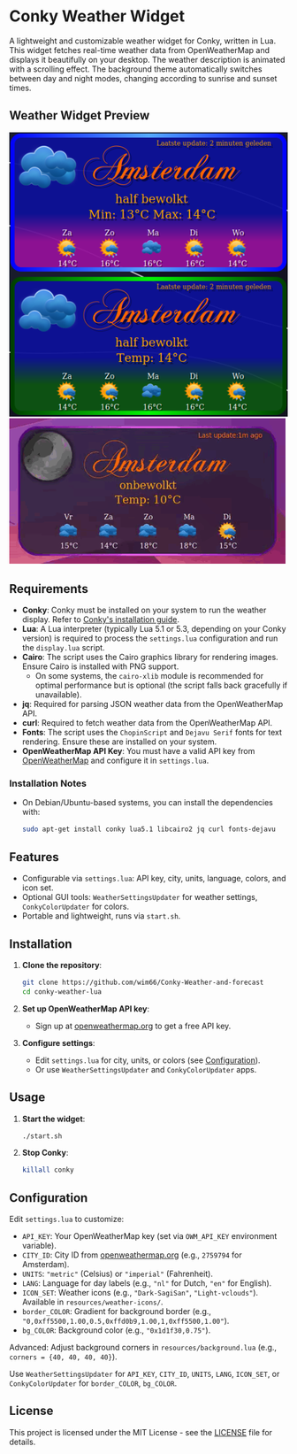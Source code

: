 # Conky Weather Widget

A lightweight and customizable weather widget for Conky, written in Lua. This widget fetches real-time weather data from OpenWeatherMap and displays it beautifully on your desktop.
The weather description is animated with a scrolling effect. The background theme automatically switches between day and night modes, changing according to sunrise and sunset times.

## Weather Widget Preview

![Sample conky-preview](preview.png) ![Sample conky-preview](preview.gif)

## Requirements

- **Conky**: Conky must be installed on your system to run the weather display. Refer to [Conky's installation guide](https://github.com/brndnmtthws/conky).
- **Lua**: A Lua interpreter (typically Lua 5.1 or 5.3, depending on your Conky version) is required to process the `settings.lua` configuration and run the `display.lua` script.
- **Cairo**: The script uses the Cairo graphics library for rendering images. Ensure Cairo is installed with PNG support.
  - On some systems, the `cairo-xlib` module is recommended for optimal performance but is optional (the script falls back gracefully if unavailable).
- **jq**: Required for parsing JSON weather data from the OpenWeatherMap API.
- **curl**: Required to fetch weather data from the OpenWeatherMap API.
- **Fonts**: The script uses the `ChopinScript` and `Dejavu Serif` fonts for text rendering. Ensure these are installed on your system.
- **OpenWeatherMap API Key**: You must have a valid API key from [OpenWeatherMap](https://openweathermap.org/) and configure it in `settings.lua`.

### Installation Notes

- On Debian/Ubuntu-based systems, you can install the dependencies with:
  ```bash
  sudo apt-get install conky lua5.1 libcairo2 jq curl fonts-dejavu
  ```
## Features

- Configurable via `settings.lua`: API key, city, units, language, colors, and icon set.
- Optional GUI tools: `WeatherSettingsUpdater` for weather settings, `ConkyColorUpdater` for colors.
- Portable and lightweight, runs via `start.sh`.

## Installation

1. **Clone the repository**:
   ```bash
   git clone https://github.com/wim66/Conky-Weather-and-forecast
   cd conky-weather-lua
   ```

2. **Set up OpenWeatherMap API key**:
   - Sign up at [openweathermap.org](https://openweathermap.org) to get a free API key.

4. **Configure settings**:
   - Edit `settings.lua` for city, units, or colors (see [Configuration](#configuration)).
   - Or use `WeatherSettingsUpdater` and `ConkyColorUpdater` apps.

## Usage

1. **Start the widget**:
   ```bash
   ./start.sh
   ```

2. **Stop Conky**:
   ```bash
   killall conky
   ```

## Configuration

Edit `settings.lua` to customize:

- `API_KEY`: Your OpenWeatherMap key (set via `OWM_API_KEY` environment variable).
- `CITY_ID`: City ID from [openweathermap.org](https://openweathermap.org) (e.g., `2759794` for Amsterdam).
- `UNITS`: `"metric"` (Celsius) or `"imperial"` (Fahrenheit).
- `LANG`: Language for day labels (e.g., `"nl"` for Dutch, `"en"` for English).
- `ICON_SET`: Weather icons (e.g., `"Dark-SagiSan"`, `"Light-vclouds"`). Available in `resources/weather-icons/`.
- `border_COLOR`: Gradient for background border (e.g., `"0,0xff5500,1.00,0.5,0xffd0b9,1.00,1,0xff5500,1.00"`).
- `bg_COLOR`: Background color (e.g., `"0x1d1f30,0.75"`).

Advanced: Adjust background corners in `resources/background.lua` (e.g., `corners = {40, 40, 40, 40}`).

Use `WeatherSettingsUpdater` for `API_KEY`, `CITY_ID`, `UNITS`, `LANG`, `ICON_SET`, or `ConkyColorUpdater` for `border_COLOR`, `bg_COLOR`.

## License

This project is licensed under the MIT License - see the [LICENSE](LICENSE) file for details.
